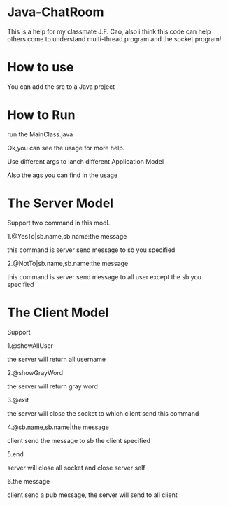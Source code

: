 Java-ChatRoom
=============

This is a help for my classmate J.F. Cao, also i think this code can help others come to understand multi-thread program and the socket program!

How to use
=============

You can add the src to a Java project

How to Run
=============

run the MainClass.java

Ok,you can see the usage for more help.

Use different args to lanch different Application Model

Also the ags you can find in the usage

The Server Model
==============

Support two command in this modl.

1.@YesTo|sb.name,sb.name:the message

this command is server send message to sb you specified

2.@NotTo|sb.name,sb.name:the message

this command is server send message to all user except the sb you specified

The Client Model
===============

Support 

1.@showAllUser

the server will return all username

2.@showGrayWord

the server will return gray word

3.@exit

the server will close the socket to which client send this command

4.@sb.name,sb.name|the message

client send the message to sb the client specified

5.end

server will close all socket and close server self

6.the message

client send a pub message, the server will send to all client